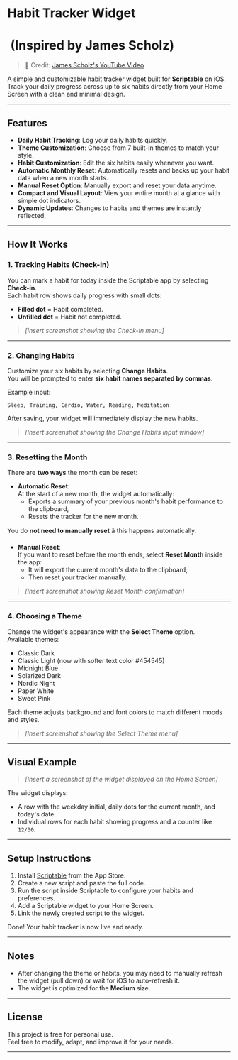 # Habit Tracker Widget
#  (Inspired by James Scholz)

[](https://github.com/jigwawwf/scriptable-habit-tracker#-habit-tracker-for-ios-inspired-by-james-scholz)

> 🎥 Credit: [James Scholz's YouTube Video](https://youtu.be/Cu-IMFl37LA?t=138)

A simple and customizable habit tracker widget built for **Scriptable** on iOS.  
Track your daily progress across up to six habits directly from your Home Screen with a clean and minimal design.

---

## Features

- **Daily Habit Tracking**: Log your daily habits quickly.
- **Theme Customization**: Choose from 7 built-in themes to match your style.
- **Habit Customization**: Edit the six habits easily whenever you want.
- **Automatic Monthly Reset**: Automatically resets and backs up your habit data when a new month starts.
- **Manual Reset Option**: Manually export and reset your data anytime.
- **Compact and Visual Layout**: View your entire month at a glance with simple dot indicators.
- **Dynamic Updates**: Changes to habits and themes are instantly reflected.

---

## How It Works

### 1. Tracking Habits (Check-in)

You can mark a habit for today inside the Scriptable app by selecting **Check-in**.  
Each habit row shows daily progress with small dots:
- **Filled dot** = Habit completed.
- **Unfilled dot** = Habit not completed.

> *[Insert screenshot showing the Check-in menu]*

---

### 2. Changing Habits

Customize your six habits by selecting **Change Habits**.  
You will be prompted to enter **six habit names separated by commas**.

Example input:
```
Sleep, Training, Cardio, Water, Reading, Meditation
```

After saving, your widget will immediately display the new habits.

> *[Insert screenshot showing the Change Habits input window]*

---

### 3. Resetting the Month

There are **two ways** the month can be reset:

- **Automatic Reset**:  
  At the start of a new month, the widget automatically:
  - Exports a summary of your previous month's habit performance to the clipboard,
  - Resets the tracker for the new month.

You do **not need to manually reset** â this happens automatically.

- **Manual Reset**:  
  If you want to reset before the month ends, select **Reset Month** inside the app:
  - It will export the current month's data to the clipboard,
  - Then reset your tracker manually.

> *[Insert screenshot showing Reset Month confirmation]*

---

### 4. Choosing a Theme

Change the widget's appearance with the **Select Theme** option.  
Available themes:

- Classic Dark
- Classic Light (now with softer text color #454545)
- Midnight Blue
- Solarized Dark
- Nordic Night
- Paper White
- Sweet Pink

Each theme adjusts background and font colors to match different moods and styles.

> *[Insert screenshot showing the Select Theme menu]*

---

## Visual Example

> *[Insert a screenshot of the widget displayed on the Home Screen]*

The widget displays:
- A row with the weekday initial, daily dots for the current month, and today's date.
- Individual rows for each habit showing progress and a counter like `12/30`.

---

## Setup Instructions

1. Install [Scriptable](https://apps.apple.com/app/scriptable/id1405459188) from the App Store.
2. Create a new script and paste the full code.
3. Run the script inside Scriptable to configure your habits and preferences.
4. Add a Scriptable widget to your Home Screen.
5. Link the newly created script to the widget.

Done! Your habit tracker is now live and ready.

---

## Notes

- After changing the theme or habits, you may need to manually refresh the widget (pull down) or wait for iOS to auto-refresh it.
- The widget is optimized for the **Medium** size.

---

## License

This project is free for personal use.  
Feel free to modify, adapt, and improve it for your needs.

---